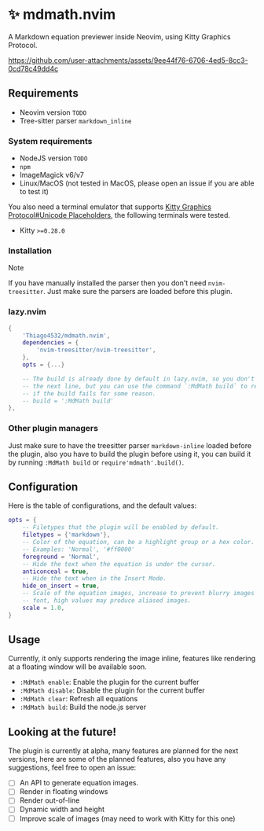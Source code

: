# ✨ mdmath.nvim

A Markdown equation previewer inside Neovim, using Kitty Graphics Protocol.

https://github.com/user-attachments/assets/9ee44f76-6706-4ed5-8cc3-0cd78c49dd4c

## Requirements
  - Neovim version `TODO`
  - Tree-sitter parser `markdown_inline`

### System requirements
  - NodeJS version `TODO`
  - `npm`
  - ImageMagick v6/v7
  - Linux/MacOS (not tested in MacOS, please open an issue if you are able to test it)

You also need a terminal emulator that supports [Kitty Graphics Protocol#Unicode Placeholders](https://sw.kovidgoyal.net/kitty/graphics-protocol/#unicode-placeholders), the following terminals were tested.
  - Kitty `>=0.28.0`

### Installation

>[!NOTE]
> If you have manually installed the parser then you don't need `nvim-treesitter`. Just make sure the parsers are loaded before this plugin.

### lazy.nvim

```lua
{
    'Thiago4532/mdmath.nvim',
    dependencies = {
        'nvim-treesitter/nvim-treesitter',
    },
    opts = {...}

    -- The build is already done by default in lazy.nvim, so you don't need
    -- the next line, but you can use the command `:MdMath build` to rebuild
    -- if the build fails for some reason.
    -- build = ':MdMath build'
},
```

### Other plugin managers

Just make sure to have the treesitter parser `markdown-inline` loaded before the plugin, also you have to build the plugin before using it, you can build it by running `:MdMath build` or `require'mdmath'.build()`.

## Configuration

Here is the table of configurations, and the default values:

```lua
opts = {
    -- Filetypes that the plugin will be enabled by default.
    filetypes = {'markdown'},
    -- Color of the equation, can be a highlight group or a hex color.
    -- Examples: 'Normal', '#ff0000'
    foreground = 'Normal', 
    -- Hide the text when the equation is under the cursor.
    anticonceal = true,
    -- Hide the text when in the Insert Mode.
    hide_on_insert = true,
    -- Scale of the equation images, increase to prevent blurry images when increasing terminal
    -- font, high values may produce aliased images.
    scale = 1.0,
}

```

## Usage

Currently, it only supports rendering the image inline, features like rendering at a floating window will be available soon.
  - `:MdMath enable`: Enable the plugin for the current buffer
  - `:MdMath disable`: Disable the plugin for the current buffer
  - `:MdMath clear`: Refresh all equations
  - `:MdMath build`: Build the node.js server

## Looking at the future!

The plugin is currently at alpha, many features are planned for the next versions, here are some of the planned features, also you have any suggestions, feel free to open an issue:
  - [ ] An API to generate equation images.
  - [ ] Render in floating windows
  - [ ] Render out-of-line
  - [ ] Dynamic width and height
  - [ ] Improve scale of images (may need to work with Kitty for this one)
